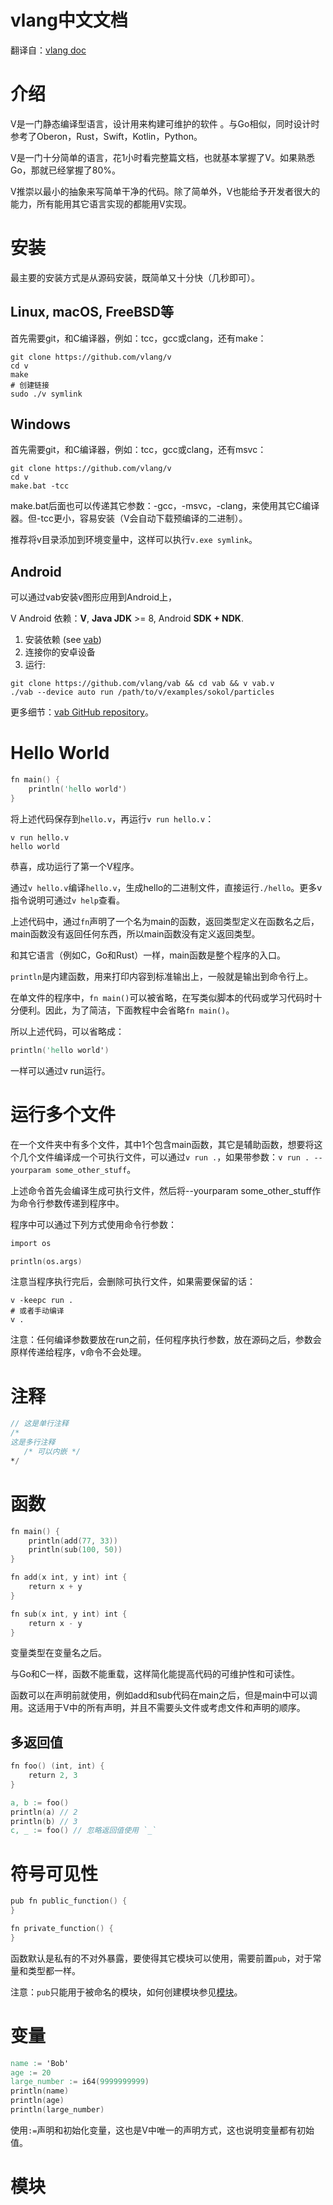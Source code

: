 # vlang中文文档

翻译自：[vlang doc](https://github.com/vlang/v/blob/master/doc/docs.md)

# 介绍

V是一门静态编译型语言，设计用来构建可维护的软件 。与Go相似，同时设计时参考了Oberon，Rust，Swift，Kotlin，Python。

V是一门十分简单的语言，花1小时看完整篇文档，也就基本掌握了V。如果熟悉Go，那就已经掌握了80%。

V推崇以最小的抽象来写简单干净的代码。除了简单外，V也能给予开发者很大的能力，所有能用其它语言实现的都能用V实现。

# 安装

最主要的安装方式是从源码安装，既简单又十分快（几秒即可）。

## Linux, macOS, FreeBSD等

首先需要git，和C编译器，例如：tcc，gcc或clang，还有make：

```shell
git clone https://github.com/vlang/v
cd v
make
# 创建链接
sudo ./v symlink
```

## Windows

首先需要git，和C编译器，例如：tcc，gcc或clang，还有msvc：

```shell
git clone https://github.com/vlang/v
cd v
make.bat -tcc
```

make.bat后面也可以传递其它参数：-gcc，-msvc，-clang，来使用其它C编译器。但-tcc更小，容易安装（V会自动下载预编译的二进制）。

推荐将v目录添加到环境变量中，这样可以执行`v.exe symlink`。

## Android

可以通过vab安装v图形应用到Android上，

V Android 依赖：**V**, **Java JDK** >= 8, Android **SDK + NDK**.

1. 安装依赖 (see [vab](https://github.com/vlang/vab))
2. 连接你的安卓设备
3. 运行:

```shell
git clone https://github.com/vlang/vab && cd vab && v vab.v
./vab --device auto run /path/to/v/examples/sokol/particles
```

更多细节：[vab GitHub repository](https://github.com/vlang/vab)。

# Hello World

```v
fn main() {
	println('hello world')
}
```

将上述代码保存到`hello.v`，再运行`v run hello.v`：

```shell
v run hello.v
hello world
```

恭喜，成功运行了第一个V程序。

通过`v hello.v`编译`hello.v`，生成hello的二进制文件，直接运行`./hello`。更多v指令说明可通过`v help`查看。

上述代码中，通过`fn`声明了一个名为main的函数，返回类型定义在函数名之后，main函数没有返回任何东西，所以main函数没有定义返回类型。

和其它语言（例如C，Go和Rust）一样，main函数是整个程序的入口。

`println`是内建函数，用来打印内容到标准输出上，一般就是输出到命令行上。

在单文件的程序中，`fn main()`可以被省略，在写类似脚本的代码或学习代码时十分便利。因此，为了简洁，下面教程中会省略`fn main()`。

所以上述代码，可以省略成：

```v
println('hello world')
```

一样可以通过v run运行。

# 运行多个文件

在一个文件夹中有多个文件，其中1个包含main函数，其它是辅助函数，想要将这个几个文件编译成一个可执行文件，可以通过`v run .`，如果带参数：`v run . --yourparam some_other_stuff`。

上述命令首先会编译生成可执行文件，然后将--yourparam some_other_stuff作为命令行参数传递到程序中。

程序中可以通过下列方式使用命令行参数：

```v
import os

println(os.args)
```

注意当程序执行完后，会删除可执行文件，如果需要保留的话：

```shell
v -keepc run .
# 或者手动编译
v .
```

注意：任何编译参数要放在run之前，任何程序执行参数，放在源码之后，参数会原样传递给程序，v命令不会处理。

# 注释

```v
// 这是单行注释
/*
这是多行注释
   /* 可以内嵌 */
*/
```

# 函数

```v
fn main() {
	println(add(77, 33))
	println(sub(100, 50))
}

fn add(x int, y int) int {
	return x + y
}

fn sub(x int, y int) int {
	return x - y
}
```

变量类型在变量名之后。

与Go和C一样，函数不能重载，这样简化能提高代码的可维护性和可读性。

函数可以在声明前就使用，例如add和sub代码在main之后，但是main中可以调用。这适用于V中的所有声明，并且不需要头文件或考虑文件和声明的顺序。 

## 多返回值

```v
fn foo() (int, int) {
	return 2, 3
}

a, b := foo()
println(a) // 2
println(b) // 3
c, _ := foo() // 忽略返回值使用 `_`
```

# 符号可见性

```v
pub fn public_function() {
}

fn private_function() {
}
```

函数默认是私有的不对外暴露，要使得其它模块可以使用，需要前置`pub`，对于常量和类型都一样。	

注意：`pub`只能用于被命名的模块，如何创建模块参见[模块](#模块)。

# 变量

```v
name := 'Bob'
age := 20
large_number := i64(9999999999)
println(name)
println(age)
println(large_number)
```

使用`:=`声明和初始化变量，这也是V中唯一的声明方式，这也说明变量都有初始值。



# 模块


